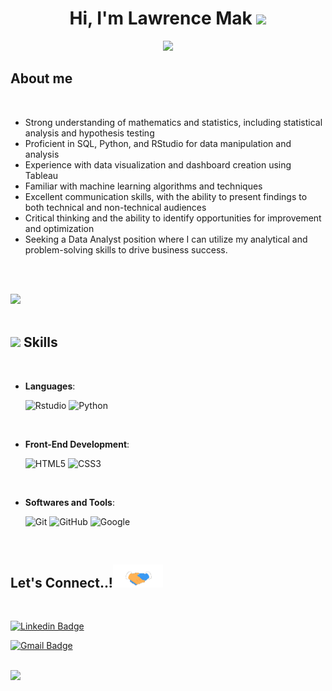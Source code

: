 
<h1 align="center"><b>Hi, I'm Lawrence Mak </b><img src="https://media.giphy.com/media/hvRJCLFzcasrR4ia7z/giphy.gif" width="35"></h1>

<p align="center">
  <a href="https://github.com/DenverCoder1/readme-typing-svg"><img src="https://readme-typing-svg.herokuapp.com?font=Time+New+Roman&color=cyan&size=25&center=true&vCenter=true&width=600&height=100&lines=Certified+Data+Analyst++;Recent+Graduate;+Athlete+"></a>
</p>

	
<h2>About me</h2>



<br>

- Strong understanding of mathematics and statistics, including statistical analysis and hypothesis testing
- Proficient in SQL, Python, and RStudio for data manipulation and analysis
- Experience with data visualization and dashboard creation using Tableau
- Familiar with machine learning algorithms and techniques
- Excellent communication skills, with the ability to present findings to both technical and non-technical audiences
- Critical thinking and the ability to identify opportunities for improvement and optimization
- Seeking a Data Analyst position where I can utilize my analytical and problem-solving skills to drive business success.

<br><br>

<img src="https://user-images.githubusercontent.com/73097560/115834477-dbab4500-a447-11eb-908a-139a6edaec5c.gif"><br><br>

## <img src="https://media2.giphy.com/media/QssGEmpkyEOhBCb7e1/giphy.gif?cid=ecf05e47a0n3gi1bfqntqmob8g9aid1oyj2wr3ds3mg700bl&rid=giphy.gif" width ="25"><b> Skills</b>
<br>

<p align="center">

- **Languages**:
	
    ![Rstudio](https://img.shields.io/badge/-RStudio-blue.svg?style=for-the-badge&logo=r&logoColor=white)
    ![Python](https://img.shields.io/badge/Python%20-%2314354C.svg?style=for-the-badge&logo=python&logoColor=white)	

<br>   
    
- **Front-End Development**:

   ![HTML5](https://img.shields.io/badge/HTML5%20-%23E34F26.svg?style=for-the-badge&logo=html5&logoColor=white)
   ![CSS3](https://img.shields.io/badge/CSS%20-%231572B6.svg?style=for-the-badge&logo=css3&logoColor=white)

<br>

- **Softwares and Tools**:

    ![Git](https://img.shields.io/badge/git-%23F05033.svg?style=for-the-badge&logo=git&logoColor=white)
    ![GitHub](https://img.shields.io/badge/github-%23121011.svg?style=for-the-badge&logo=github&logoColor=white)
    ![Google](https://img.shields.io/badge/google-%234285F4.svg?style=for-the-badge&logo=google&logoColor=white)

</p>

<br>


## <b> Let's Connect..!</b><img src="https://github.com/0xAbdulKhalid/0xAbdulKhalid/raw/main/assets/mdImages/handshake.gif" width ="80">
<br>
<div align='left'>


[![Linkedin Badge](https://img.shields.io/badge/-LinkedIn-blue.svg?style=for-the-badge&logo=linkedin&logoColor=white)](https://www.linkedin.com/in/lawrence-mak-9b935614a/)
	
[![Gmail Badge](https://img.shields.io/badge/-Gmail-red.svg?style=for-the-badge&logo=gmail&logoColor=white)](mailto:maklawrence1110@gmail.com)

	

</div>

<br>
<img src="https://user-images.githubusercontent.com/73097560/115834477-dbab4500-a447-11eb-908a-139a6edaec5c.gif">
<br>
<br>
<br>
<img src="https://komarev.com/ghpvc/?username=Lawrence-Mak&style=flat-square&color=blue" alt=""/>


